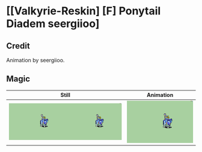 # [\[Valkyrie-Reskin\] \[F\] Ponytail Diadem seergiioo]

## Credit

Animation by seergiioo.
	
## Magic

| Still | Animation |
| :---: | :-------: |
| ![Magic still](./Magic_000.png) | ![Magic animation](./Magic.gif) |
